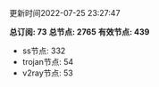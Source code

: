 更新时间2022-07-25 23:27:47

**总订阅: 73**
**总节点: 2765**
**有效节点: 439**
- ss节点: 332
- trojan节点: 54
- v2ray节点: 53
